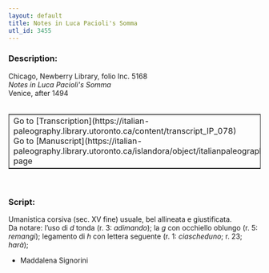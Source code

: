 ```yaml
---
layout: default
title: Notes in Luca Pacioli's Somma
utl_id: 3455
---
```


### Description:

Chicago, Newberry Library, folio Inc. 5168<br>
_Notes in Luca Pacioli's Somma_<br>
Venice, after 1494<br>
 <br>
<table border=""0.5"" cellpadding=""1"" cellspacing=""1"" style=""width: 200px; background-color:#F8F8F8;""><tbody><tr><td>Go to [Transcription](https://italian-paleography.library.utoronto.ca/content/transcript_IP_078)<br>
Go to [Manuscript](https://italian-paleography.library.utoronto.ca/islandora/object/italianpaleography%3AIP_078) page</td></tr></tbody></table> <br>


### Script:

Umanistica corsiva (sec. XV fine) usuale, bel allineata e giustificata.<br>
Da notare: l’uso di _d_ tonda (r. 3: _adimando_); la _g_ con occhiello oblungo (r. 5: _remangi_); legamento di _h_ con lettera seguente (r. 1: _ciascheduno_; r. 23; _harà_);<br>
- Maddalena Signorini<br>
 <br>
